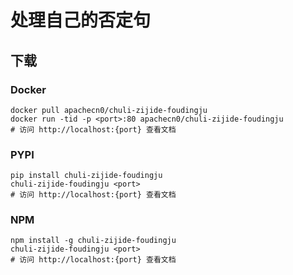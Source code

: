 # 处理自己的否定句

## 下载

### Docker

```
docker pull apachecn0/chuli-zijide-foudingju
docker run -tid -p <port>:80 apachecn0/chuli-zijide-foudingju
# 访问 http://localhost:{port} 查看文档
```

### PYPI

```
pip install chuli-zijide-foudingju
chuli-zijide-foudingju <port>
# 访问 http://localhost:{port} 查看文档
```

### NPM

```
npm install -g chuli-zijide-foudingju
chuli-zijide-foudingju <port>
# 访问 http://localhost:{port} 查看文档
```